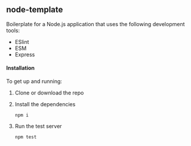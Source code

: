## node-template

Boilerplate for a Node.js application that  uses the following development tools:
* ESlint
* ESM 
* Express

#### Installation

To get up and running:

1. Clone or download the repo

2. Install the dependencies
    ```
    npm i
    ```
3. Run the test server 
    ```
    npm test
    ```